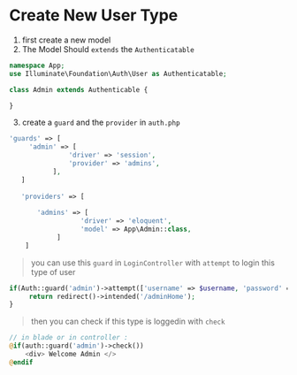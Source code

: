# Create New User Type

1. first create a new model
1. The Model Should `extends` the `Authenticatable` 
```php
namespace App;
use Illuminate\Foundation\Auth\User as Authenticatable;

class Admin extends Authenticable {

}
```

3. create a `guard` and the `provider` in `auth.php`
```php
'guards' => [
     'admin' => [
               'driver' => 'session',
               'provider' => 'admins',
           ],
   ]
   
   'providers' => [
   
       'admins' => [
                  'driver' => 'eloquent',
                  'model' => App\Admin::class,
            ]
    ]
```

> you can use this `guard` in `LoginController` with `attempt` to login this type of user

```php
if(Auth::guard('admin')->attempt(['username' => $username, 'password' => $password])) {
     return redirect()->intended('/adminHome');
}
```

> then you can check if this type is loggedin with `check`

```php
// in blade or in controller :
@if(auth::guard('admin')->check())
    <div> Welcome Admin </>
@endif
```
